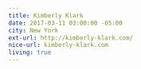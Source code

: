```yaml
---
title: Kimberly Klark
date: 2017-03-11 03:00:00 -05:00
city: New York
ext-url: http://kimberly-klark.com/
nice-url: kimberly-klark.com
living: true
---
```

